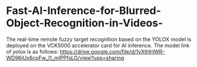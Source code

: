 # Fast-AI-Inference-for-Blurred-Object-Recognition-in-Videos-
The real-time remote fuzzy target recognition based on the YOLOX model is deployed on the VCK5000 accelerator card for AI inference.
The model link of yolox is as follows:
https://drive.google.com/file/d/1yXtHHWR-WD96jUx6cpFw_l1_mlPPfsLG/view?usp=sharing

